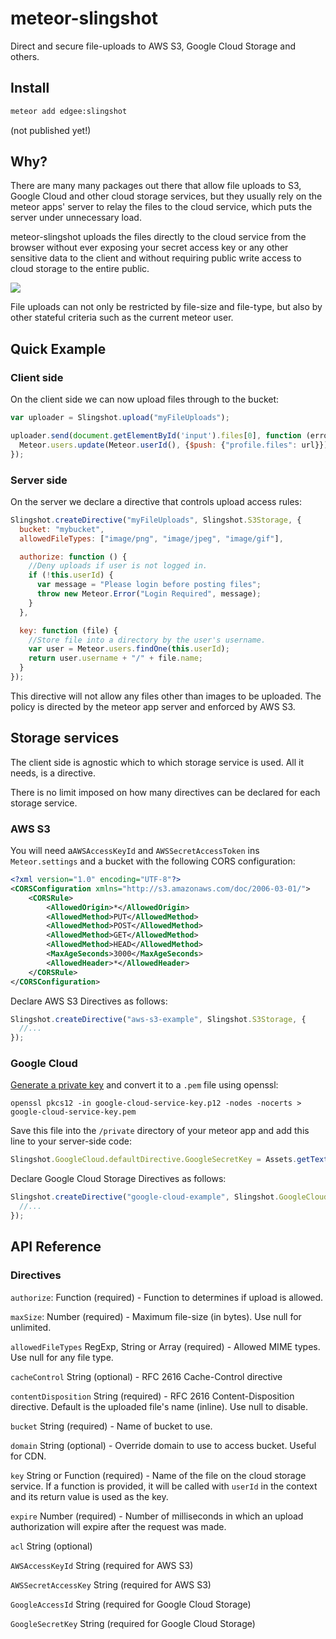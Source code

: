 meteor-slingshot
================

Direct and secure file-uploads to AWS S3, Google Cloud Storage and others.

## Install

```bash
meteor add edgee:slingshot
```
(not published yet!)

## Why?

There are many many packages out there that allow file uploads to S3,
Google Cloud and other cloud storage services, but they usually rely on the
meteor apps' server to relay the files to the cloud service, which puts the
server under unnecessary load.

meteor-slingshot uploads the files directly to the cloud service from the
browser without ever exposing your secret access key or any other sensitive data
to the client and without requiring public write access to cloud storage to the
entire public.

<img src="https://cdn.rawgit.com/CulturalMe/meteor-slingshot/master/docs/slingshot.png"/>

File uploads can not only be restricted by file-size and file-type, but also by
other stateful criteria such as the current meteor user.

## Quick Example

### Client side

On the client side we can now upload files through to the bucket:

```JavaScript
var uploader = Slingshot.upload("myFileUploads");

uploader.send(document.getElementById('input').files[0], function (error, url) {
  Meteor.users.update(Meteor.userId(), {$push: {"profile.files": url}});
});
```

### Server side

On the server we declare a directive that controls upload access rules:

```JavaScript
Slingshot.createDirective("myFileUploads", Slingshot.S3Storage, {
  bucket: "mybucket",
  allowedFileTypes: ["image/png", "image/jpeg", "image/gif"],

  authorize: function () {
    //Deny uploads if user is not logged in.
    if (!this.userId) {
      var message = "Please login before posting files";
      throw new Meteor.Error("Login Required", message);
    }
  },

  key: function (file) {
    //Store file into a directory by the user's username.
    var user = Meteor.users.findOne(this.userId);
    return user.username + "/" + file.name;
  }
});
```

This directive will not allow any files other than images to be uploaded. The
policy is directed by the meteor app server and enforced by AWS S3.

## Storage services

The client side is agnostic which to which storage service is used. All it
needs, is a directive.

There is no limit imposed on how many directives can be declared for each
storage service.

### AWS S3

You will need a`AWSAccessKeyId` and `AWSSecretAccessToken` ins `Meteor.settings`
and a bucket with the following CORS configuration:

```xml
<?xml version="1.0" encoding="UTF-8"?>
<CORSConfiguration xmlns="http://s3.amazonaws.com/doc/2006-03-01/">
    <CORSRule>
        <AllowedOrigin>*</AllowedOrigin>
        <AllowedMethod>PUT</AllowedMethod>
        <AllowedMethod>POST</AllowedMethod>
        <AllowedMethod>GET</AllowedMethod>
        <AllowedMethod>HEAD</AllowedMethod>
        <MaxAgeSeconds>3000</MaxAgeSeconds>
        <AllowedHeader>*</AllowedHeader>
    </CORSRule>
</CORSConfiguration>
```

Declare AWS S3 Directives as follows:

```JavaScript
Slingshot.createDirective("aws-s3-example", Slingshot.S3Storage, {
  //...
});
```

### Google Cloud

[Generate a private key](http://goo.gl/kxt5qz) and convert it to a `.pem` file
using openssl:

```
openssl pkcs12 -in google-cloud-service-key.p12 -nodes -nocerts > google-cloud-service-key.pem
```

Save this file into the `/private` directory of your meteor app and add this
line to your server-side code:

```JavaScript
Slingshot.GoogleCloud.defaultDirective.GoogleSecretKey = Assets.getText('google-cloud-service-key.pem');
```
Declare Google Cloud Storage Directives as follows:

```JavaScript
Slingshot.createDirective("google-cloud-example", Slingshot.GoogleCloud, {
  //...
});
```

## API Reference

### Directives

`authorize`: Function (required) - Function to determines if upload is allowed.

`maxSize`: Number (required) - Maximum file-size (in bytes). Use null for
unlimited.

`allowedFileTypes` RegExp, String or Array (required) - Allowed MIME types. Use
null for any file type.

`cacheControl` String (optional) - RFC 2616 Cache-Control directive

`contentDisposition` String (required) - RFC 2616 Content-Disposition directive.
Default is the uploaded file's name (inline). Use null to disable.

`bucket` String (required) - Name of bucket to use.

`domain` String (optional) - Override domain to use to access bucket. Useful for
CDN.

`key` String or Function (required) - Name of the file on the cloud storage
service. If a function is provided, it will be called with `userId` in the
context and its return value is used as the key.

`expire` Number (required) - Number of milliseconds in which an upload
authorization will expire after the request was made.

`acl` String (optional)

`AWSAccessKeyId` String (required for AWS S3)

`AWSSecretAccessKey` String (required for AWS S3)

`GoogleAccessId` String (required for Google Cloud Storage)

`GoogleSecretKey` String (required for Google Cloud Storage)
